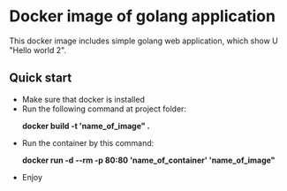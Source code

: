 <h1>Docker image of golang application</h1>

<p>This docker image includes simple golang web application, which show U "Hello world 2".

<h2>Quick start</h2>
<ul>
<li>Make sure that docker is installed</li>
<li>Run the following command at project folder:
<p><b>docker build -t 'name_of_image" . </b> </li>
<li>Run the container by this command:
<p><b>docker run -d --rm -p 80:80 'name_of_container' 'name_of_image"</b></li>
<li>Enjoy</li>
</ul>
